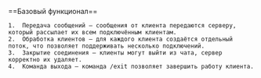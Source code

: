 ==Базовый функционал==

	1.	Передача сообщений — сообщения от клиента передаются серверу, который рассылает их всем подключённым клиентам.
	2.	Обработка клиентов — для каждого клиента создаётся отдельный поток, что позволяет поддерживать несколько подключений.
	3.	Закрытие соединения — клиенты могут выйти из чата, сервер корректно их удаляет.
	4.	Команда выхода — команда /exit позволяет завершить работу клиента.
